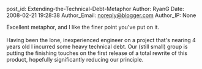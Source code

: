 post_id: Extending-the-Technical-Debt-Metaphor
Author: RyanG
Date: 2008-02-21 19:28:38
Author_Email: noreply@blogger.com
Author_IP: None

Excellent metaphor, and I like the finer point you&#39;ve put on it.<br /><br />Having been the lone, inexperienced engineer on a project that&#39;s nearing 4 years old I incurred some heavy technical debt.  Our (still small) group is putting the finishing touches on the first release of a total rewrite of this product, hopefully significantly reducing our principle.
